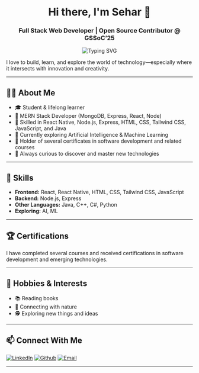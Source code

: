 
<h1 align="center">Hi there, I'm Sehar 👋</h1>
<h3 align="center">Full Stack Web Developer | Open Source Contributor @ GSSoC’25</h3>

<p align="center">
  <img src="https://readme-typing-svg.herokuapp.com?font=Fira+Code&weight=500&size=24&pause=1000&center=true&vCenter=true&width=435&color=A731AD&lines=React+Expert+⚛️;Full+Stack+Developer+🌐;Open+Source+Contributor+🌟;Building+clean+UIs+with+Tailwind+💅" alt="Typing SVG" />
</p>

I love to build, learn, and explore the world of technology—especially where it intersects with innovation and creativity.

---

## 👩‍💻 About Me

- 🎓 Student & lifelong learner
- 💼 MERN Stack Developer (MongoDB, Express, React, Node)
- 📱 Skilled in React Native, Node.js, Express, HTML, CSS, Tailwind CSS, JavaScript, and Java
- 🤖 Currently exploring Artificial Intelligence & Machine Learning
- 📜 Holder of several certificates in software development and related courses
- 🌱 Always curious to discover and master new technologies

---

## 🌟 Skills

- **Frontend:** React, React Native, HTML, CSS, Tailwind CSS, JavaScript
- **Backend:** Node.js, Express
- **Other Languages:** Java, C++, C#, Python
- **Exploring:** AI, ML

---

## 🏆 Certifications

I have completed several courses and received certifications in software development and emerging technologies.

---

## 🌱 Hobbies & Interests

- 📚 Reading books
- 🌳 Connecting with nature
- 🕵️ Exploring new things and ideas

---

## 📫 Connect With Me

[![LinkedIn](https://img.shields.io/badge/LinkedIn-blue?logo=linkedin&logoColor=white)](https://www.linkedin.com/in/sehar-q-947413249/)
[![Github](https://img.shields.io/badge/-GitHub-181717?style=flat&logo=github&logoColor=white)](https://github.com/Sehar024)
[![Email](https://img.shields.io/badge/-Email-D14836?style=flat&logo=gmail&logoColor=white)](mailto:itxsehar67@gmail.com)
<!--
[![Portfolio](https://img.shields.io/badge/-Portfolio-000000style=flat&logo=vercel&logoColor=white)]
-->
---

<!--
**Sehar024/Sehar024** is a ✨ special ✨ repository because its README.md (this file) appears on your GitHub profile.
-->
